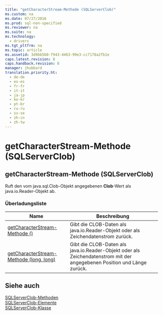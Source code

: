 ```yaml
---
title: "getCharacterStream-Methode (SQLServerClob)"
ms.custom: na
ms.date: 07/27/2016
ms.prod: sql-non-specified
ms.reviewer: na
ms.suite: na
ms.technology: 
  - drivers
ms.tgt_pltfrm: na
ms.topic: article
ms.assetid: 3d9bb5b0-f943-4463-99e3-cc7178a2fb1e
caps.latest.revision: 8
caps.handback.revision: 8
manager: jhubbard
translation.priority.ht: 
  - de-de
  - es-es
  - fr-fr
  - it-it
  - ja-jp
  - ko-kr
  - pt-br
  - ru-ru
  - sv-se
  - zh-cn
  - zh-tw
---
```

# getCharacterStream-Methode (SQLServerClob)
    
## getCharacterStream\-Methode \(SQLServerClob\)  
 Ruft den vom java.sql.Clob\-Objekt angegebenen **Clob**\-Wert als java.io.Reader\-Objekt ab.  
  
### Überladungsliste  
  
|Name|Beschreibung|  
|----------|------------------|  
|[getCharacterStream-Methode &#40;&#41;](../content/getCharacterStream-Method---.md)|Gibt die CLOB\-Daten als java.io.Reader\-Objekt oder als Zeichendatenstrom zurück.|  
|[getCharacterStream-Methode &#40;long, long&#41;](../content/getCharacterStream-Method--long--long-.md)|Gibt die CLOB\-Daten als java.io.Reader\-Objekt oder als Zeichendatenstrom mit der angegebenen Position und Länge zurück.|  
  
## Siehe auch  
 [SQLServerClob-Methoden](../content/SQLServerClob-Methods.md)   
 [SQLServerClob-Elemente](../content/SQLServerClob-Members.md)   
 [SQLServerClob-Klasse](../content/SQLServerClob-Class.md)  
  
  